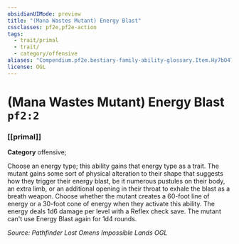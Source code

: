 ```yaml
---
obsidianUIMode: preview
title: "(Mana Wastes Mutant) Energy Blast"
cssclasses: pf2e,pf2e-action
tags:
  - trait/primal
  - trait/
  - category/offensive
aliases: "Compendium.pf2e.bestiary-family-ability-glossary.Item.Hy7bO4TSNoQNMzA6"
license: OGL
---
```

# (Mana Wastes Mutant) Energy Blast `pf2:2`

### [[primal]]

**Category** offensive; 




Choose an energy type; this ability gains that energy type as a trait. The mutant gains some sort of physical alteration to their shape that suggests how they trigger their energy blast, be it numerous pustules on their body, an extra limb, or an additional opening in their throat to exhale the blast as a breath weapon. Choose whether the mutant creates a 60-foot line of energy or a 30-foot cone of energy when they activate this ability. The energy deals 1d6 damage per level with a Reflex check save. The mutant can't use Energy Blast again for 1d4 rounds.

*Source: Pathfinder Lost Omens Impossible Lands*
*OGL*